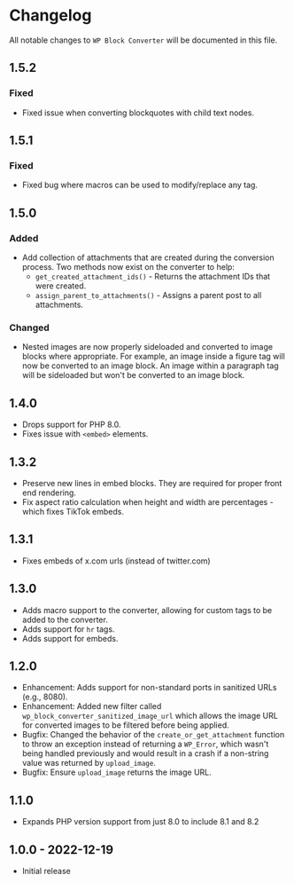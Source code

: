 
# Changelog

All notable changes to `WP Block Converter` will be documented in this file.

## 1.5.2

### Fixed

- Fixed issue when converting blockquotes with child text nodes.

## 1.5.1

### Fixed

- Fixed bug where macros can be used to modify/replace any tag.

## 1.5.0

### Added

- Add collection of attachments that are created during the conversion process.
  Two methods now exist on the converter to help:
  - `get_created_attachment_ids()` - Returns the attachment IDs that were created.
  - `assign_parent_to_attachments()` - Assigns a parent post to all attachments.

### Changed

- Nested images are now properly sideloaded and converted to image blocks where
  appropriate. For example, an image inside a figure tag will now be converted
  to an image block. An image within a paragraph tag will be sideloaded but
  won't be converted to an image block.

## 1.4.0

- Drops support for PHP 8.0.
- Fixes issue with `<embed>` elements.

## 1.3.2

- Preserve new lines in embed blocks. They are required for proper front end rendering.
- Fix aspect ratio calculation when height and width are percentages - which fixes TikTok embeds.

## 1.3.1

- Fixes embeds of x.com urls (instead of twitter.com)

## 1.3.0

- Adds macro support to the converter, allowing for custom tags to be added to the
  converter.
- Adds support for `hr` tags.
- Adds support for embeds.

## 1.2.0

- Enhancement: Adds support for non-standard ports in sanitized URLs (e.g.,
  8080).
- Enhancement: Added new filter called `wp_block_converter_sanitized_image_url`
  which allows the image URL for converted images to be filtered before being
  applied.
- Bugfix: Changed the behavior of the `create_or_get_attachment` function to
  throw an exception instead of returning a `WP_Error`, which wasn't being
  handled previously and would result in a crash if a non-string value was
  returned by `upload_image`.
- Bugfix: Ensure `upload_image` returns the image URL.

## 1.1.0

- Expands PHP version support from just 8.0 to include 8.1 and 8.2

## 1.0.0 - 2022-12-19

- Initial release

